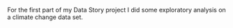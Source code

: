 For the first part of my Data Story project I did some exploratory analysis on a climate change data set.
